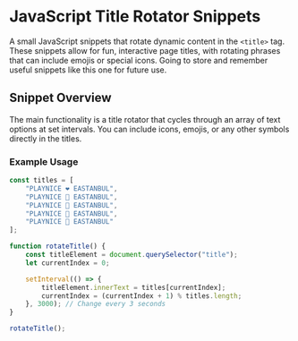 # JavaScript Title Rotator Snippets

A small JavaScript snippets that rotate dynamic content in the `<title>` tag. 
These snippets allow for fun, interactive page titles, with rotating phrases that can include emojis or special icons. 
Going to store and remember useful snippets like this one for future use.

## Snippet Overview

The main functionality is a title rotator that cycles through an array of text options at set intervals. You can include icons, emojis, or any other symbols directly in the titles.

### Example Usage

```javascript
const titles = [
    "PLAYNICE ❤️ EASTANBUL",
    "PLAYNICE 💖 EASTANBUL",
    "PLAYNICE 💜 EASTANBUL",
    "PLAYNICE 💙 EASTANBUL",
    "PLAYNICE 💛 EASTANBUL"
];

function rotateTitle() {
    const titleElement = document.querySelector("title");
    let currentIndex = 0;

    setInterval(() => {
        titleElement.innerText = titles[currentIndex];
        currentIndex = (currentIndex + 1) % titles.length;
    }, 3000); // Change every 3 seconds
}

rotateTitle();
